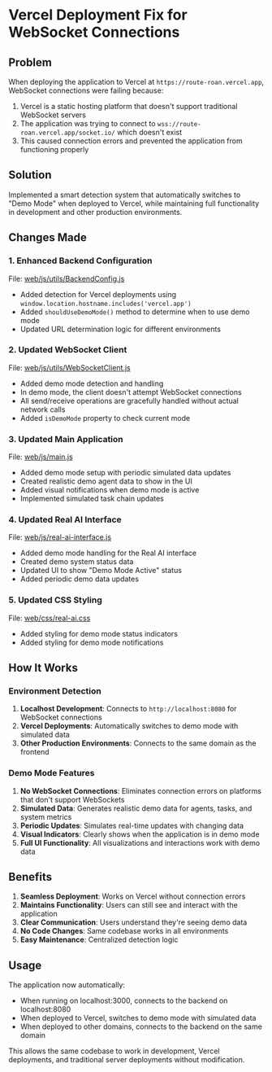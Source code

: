 # Vercel Deployment Fix for WebSocket Connections

## Problem
When deploying the application to Vercel at `https://route-roan.vercel.app`, WebSocket connections were failing because:
1. Vercel is a static hosting platform that doesn't support traditional WebSocket servers
2. The application was trying to connect to `wss://route-roan.vercel.app/socket.io/` which doesn't exist
3. This caused connection errors and prevented the application from functioning properly

## Solution
Implemented a smart detection system that automatically switches to "Demo Mode" when deployed to Vercel, while maintaining full functionality in development and other production environments.

## Changes Made

### 1. Enhanced Backend Configuration
File: [web/js/utils/BackendConfig.js](file:///Users/hh/tao/route/web/js/utils/BackendConfig.js)

- Added detection for Vercel deployments using `window.location.hostname.includes('vercel.app')`
- Added `shouldUseDemoMode()` method to determine when to use demo mode
- Updated URL determination logic for different environments

### 2. Updated WebSocket Client
File: [web/js/utils/WebSocketClient.js](file:///Users/hh/tao/route/web/js/utils/WebSocketClient.js)

- Added demo mode detection and handling
- In demo mode, the client doesn't attempt WebSocket connections
- All send/receive operations are gracefully handled without actual network calls
- Added `isDemoMode` property to check current mode

### 3. Updated Main Application
File: [web/js/main.js](file:///Users/hh/tao/route/web/js/main.js)

- Added demo mode setup with periodic simulated data updates
- Created realistic demo agent data to show in the UI
- Added visual notifications when demo mode is active
- Implemented simulated task chain updates

### 4. Updated Real AI Interface
File: [web/js/real-ai-interface.js](file:///Users/hh/tao/route/web/js/real-ai-interface.js)

- Added demo mode handling for the Real AI interface
- Created demo system status data
- Updated UI to show "Demo Mode Active" status
- Added periodic demo data updates

### 5. Updated CSS Styling
File: [web/css/real-ai.css](file:///Users/hh/tao/route/web/css/real-ai.css)

- Added styling for demo mode status indicators
- Added styling for demo mode notifications

## How It Works

### Environment Detection
1. **Localhost Development**: Connects to `http://localhost:8080` for WebSocket connections
2. **Vercel Deployments**: Automatically switches to demo mode with simulated data
3. **Other Production Environments**: Connects to the same domain as the frontend

### Demo Mode Features
1. **No WebSocket Connections**: Eliminates connection errors on platforms that don't support WebSockets
2. **Simulated Data**: Generates realistic demo data for agents, tasks, and system metrics
3. **Periodic Updates**: Simulates real-time updates with changing data
4. **Visual Indicators**: Clearly shows when the application is in demo mode
5. **Full UI Functionality**: All visualizations and interactions work with demo data

## Benefits

1. **Seamless Deployment**: Works on Vercel without connection errors
2. **Maintains Functionality**: Users can still see and interact with the application
3. **Clear Communication**: Users understand they're seeing demo data
4. **No Code Changes**: Same codebase works in all environments
5. **Easy Maintenance**: Centralized detection logic

## Usage

The application now automatically:
- When running on localhost:3000, connects to the backend on localhost:8080
- When deployed to Vercel, switches to demo mode with simulated data
- When deployed to other domains, connects to the backend on the same domain

This allows the same codebase to work in development, Vercel deployments, and traditional server deployments without modification.